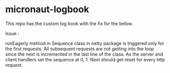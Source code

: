 # micronaut-logbook


This repo has the custom log book with the fix for the below.

Issue : 

runEagerly method in Sequence class in netty package is triggered only for the first requests. All subsequent requests are not getting into the loop since the next is incremented in the last line of the class. As the server and client handlers set the sequence at 0, 1. Next should get reset for every http request. 

